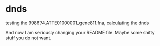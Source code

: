 # dnds
testing the 998674.ATTE01000001_gene811.fna, calculating the dnds 

And now I am seriously changing your README file. 
Maybe some shitty stuff you do not want.
